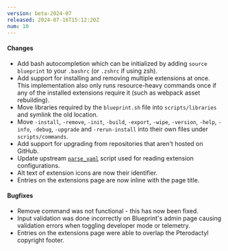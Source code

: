 ```yaml
---
version: beta-2024-07
released: 2024-07-16T15:12:20Z
num: 10
---
```


#### Changes

- Add bash autocompletion which can be initialized by adding `source blueprint` to your `.bashrc` (or `.zshrc` if using zsh).
- Add support for installing and removing multiple extensions at once. This implementation also only runs resource-heavy commands once if any of the installed extensions require it (such as webpack asset rebuilding).
- Move libraries required by the `blueprint.sh` file into `scripts/libraries` and symlink the old location.
- Move `-install`, `-remove`, `-init`, `-build`, `-export`, `-wipe`, `-version`, `-help`, `-info`, `-debug`, `-upgrade` and `-rerun-install` into their own files under `scripts/commands`.
- Add support for upgrading from repositories that aren't hosted on GitHub.
- Update upstream [`parse_yaml`](https://github.com/mrbaseman/parse_yaml/blob/master/src/parse_yaml.sh) script used for reading extension configurations.
- Alt text of extension icons are now their identifier.
- Entries on the extensions page are now inline with the page title.

#### Bugfixes

- Remove command was not functional - this has now been fixed.
- Input validation was done incorrectly on Blueprint's admin page causing validation errors when toggling developer mode or telemetry.
- Entries on the extensions page were able to overlap the Pterodactyl copyright footer.

